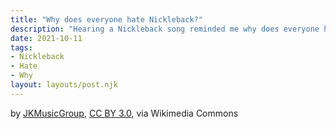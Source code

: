 ```yaml
---
title: "Why does everyone hate Nickleback?"
description: "Hearing a Nickleback song reminded me why does everyone hate Nickleback?"
date: 2021-10-11
tags:
- Nickleback
- Hate
- Why
layout: layouts/post.njk
---
```


<i class="fa-thin fa-camera"></i> by <a href="https://res.cloudinary.com/paulportfolio/image/upload/f_auto,q_auto,w_auto,c_scale/v1633963153/Nickelback_AMAs_2011.jpg"   alt="" class="cld-responsive"> <a href="https://commons.wikimedia.org/wiki/File:Nickelback_AMAs_2011.png">JKMusicGroup</a>, <a href="https://creativecommons.org/licenses/by/3.0">CC BY 3.0</a>, via Wikimedia Commons

